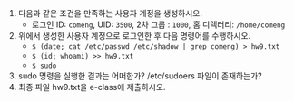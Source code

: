 1. 다음과 같은 조건을 만족하는 사용자 계정을 생성하시오.
    * 로그인 ID: `comeng`, UID: `3500`, 2차 그룹 : `1000`, 홈 디렉터리: `/home/comeng`
2. 위에서 생성한 사용자 계정으로 로그인한 후 다음 명령어를 수행하시오.
    * `$ (date; cat /etc/passwd /etc/shadow | grep comeng) > hw9.txt`
    * `$ (id; whoami) >> hw9.txt`
    * `$ sudo`
3. sudo 명령을 실행한 결과는 어떠한가? /etc/sudoers 파일이 존재하는가?
4. 최종 파일 hw9.txt을 e-class에 제출하시오.
